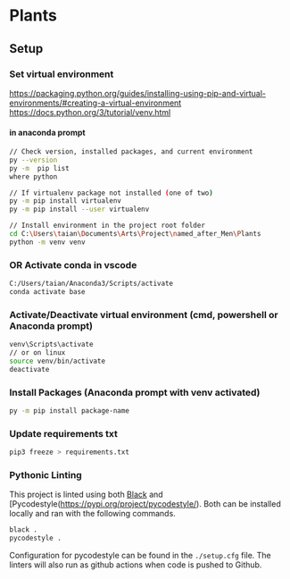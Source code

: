 # Plants


## Setup

### Set virtual environment

https://packaging.python.org/guides/installing-using-pip-and-virtual-environments/#creating-a-virtual-environment
https://docs.python.org/3/tutorial/venv.html

#### in anaconda prompt

```sh
// Check version, installed packages, and current environment
py --version
py -m  pip list
where python

// If virtualenv package not installed (one of two)
py -m pip install virtualenv
py -m pip install --user virtualenv

// Install environment in the project root folder
cd C:\Users\taian\Documents\Arts\Project\named_after_Men\Plants
python -m venv venv
```

### OR Activate conda in vscode
```sh
C:/Users/taian/Anaconda3/Scripts/activate
conda activate base
```

### Activate/Deactivate virtual environment (cmd, powershell or Anaconda prompt)
```sh
venv\Scripts\activate
// or on linux
source venv/bin/activate
deactivate
```


### Install Packages (Anaconda prompt with venv activated)
```sh
py -m pip install package-name
```

### Update requirements txt
```sh
pip3 freeze > requirements.txt
```

### Pythonic Linting

This project is linted using both [Black](https://pypi.org/project/black/) and [Pycodestyle(https://pypi.org/project/pycodestyle/). Both can be installed locally and ran with the following commands.

```sh
black .
pycodestyle .
```

Configuration for pycodestyle can be found in the `./setup.cfg` file. The linters will also run as github actions when code is pushed to Github.